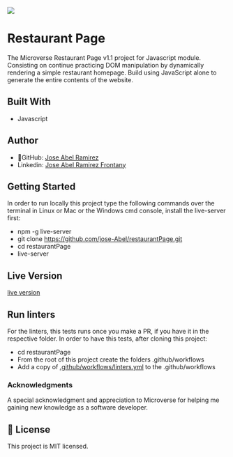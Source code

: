 ![](https://img.shields.io/badge/Microverse-blueviolet)

# Restaurant Page

The Microverse Restaurant Page v1.1 project for Javascript module. Consisting on continue practicing DOM manipulation by dynamically rendering a simple restaurant homepage. Build using JavaScript alone to generate the entire contents of the website.

## Built With
- Javascript


## Author
- 👤GitHub: [Jose Abel Ramirez](https://github.com/jose-Abel)
- Linkedin: [Jose Abel Ramirez Frontany](https://www.linkedin.com/in/jose-abel-ramirez-frontany-7674a842/)

## Getting Started
In order to run locally this project type the following commands over the terminal in Linux or Mac or the Windows cmd console, install the live-server first:

- npm -g live-server
- git clone https://github.com/jose-Abel/restaurantPage.git
- cd restaurantPage
- live-server


## Live Version
[live version](https://jose-abel-restaurant-page-js.netlify.app/)


## Run linters
For the linters, this tests runs once you make a PR, if you have it in the respective folder. In order to have this tests, after cloning this project:

 - cd restaurantPage
- From the root of this project create the folders .github/workflows
- Add a copy of [.github/workflows/linters.yml](https://github.com/microverseinc/linters-config/blob/master/javascript/.github/workflows/linters.yml) to the .github/workflows


### Acknowledgments
A special acknowledgment and appreciation to Microverse for helping me gaining new knowledge as a software developer.


## 📝 License
This project is MIT licensed.